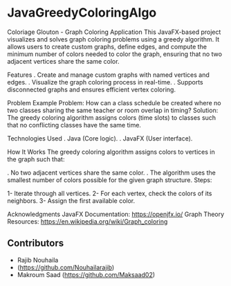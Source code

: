 ﻿# JavaGreedyColoringAlgo
Coloriage Glouton - Graph Coloring Application
  This JavaFX-based project visualizes and solves graph coloring problems using a greedy algorithm. 
  It allows users to create custom graphs, define edges, and compute the minimum number of colors 
  needed to color the graph, ensuring that no two adjacent vertices share the same color.

Features
. Create and manage custom graphs with named vertices and edges.
. Visualize the graph coloring process in real-time.
. Supports disconnected graphs and ensures efficient vertex coloring.

Problem Example
  Problem: How can a class schedule be created where no two classes sharing the same teacher
  or room overlap in timing?
Solution: The greedy coloring algorithm assigns colors (time slots) to classes
such that no conflicting classes have the same time.

Technologies Used
. Java (Core logic).
. JavaFX (User interface).


How It Works
 The greedy coloring algorithm assigns colors to vertices in the graph such that:

  . No two adjacent vertices share the same color.
  . The algorithm uses the smallest number of colors possible for the given graph structure.
Steps:

  1- Iterate through all vertices.
  2- For each vertex, check the colors of its neighbors.
  3- Assign the first available color.

Acknowledgments
  JavaFX Documentation: https://openjfx.io/
  Graph Theory Resources: https://en.wikipedia.org/wiki/Graph_coloring


## Contributors

- Rajib Nouhaila
- (https://github.com/Nouhailarajib)
- Makroum Saad (https://github.com/Maksaad02)
